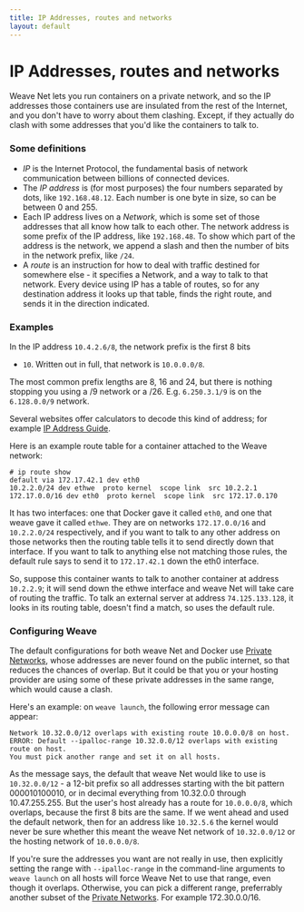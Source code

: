 ```yaml
---
title: IP Addresses, routes and networks
layout: default
---
```


# IP Addresses, routes and networks

Weave Net lets you run containers on a private network, and so the IP
addresses those containers use are insulated from the rest of the
Internet, and you don't have to worry about them clashing. Except, if
they actually do clash with some addresses that you'd like the
containers to talk to.

### Some definitions

- _IP_ is the Internet Protocol, the fundamental basis of network
   communication between billions of connected devices.
- The _IP address_ is (for most purposes) the four numbers separated
  by dots, like `192.168.48.12`. Each number is one byte in size, so can
  be between 0 and 255.
- Each IP address lives on a _Network_, which is some set of those
  addresses that all know how talk to each other. The network address
  is some prefix of the IP address, like `192.168.48`. To show
  which part of the address is the network, we append a slash
  and then the number of bits in the network prefix, like
  `/24`.
- A _route_ is an instruction for how to deal with traffic destined
  for somewhere else - it specifies a Network, and a way to talk to
  that network.  Every device using IP has a table of routes, so for
  any destination address it looks up that table, finds the right
  route, and sends it in the direction indicated.

### Examples

In the IP address `10.4.2.6/8`, the network prefix is the first 8 bits
- `10`. Written out in full, that network is `10.0.0.0/8`.

The most common prefix lengths are 8, 16 and 24, but there is nothing
stopping you using a /9 network or a /26. E.g. `6.250.3.1/9` is on the
`6.128.0.0/9` network.

Several websites offer calculators to decode this kind of address; for
example [IP Address Guide](http://www.ipaddressguide.com/cidr).

Here is an example route table for a container attached to the Weave
network:

````
# ip route show
default via 172.17.42.1 dev eth0 
10.2.2.0/24 dev ethwe  proto kernel  scope link  src 10.2.2.1 
172.17.0.0/16 dev eth0  proto kernel  scope link  src 172.17.0.170 
````

It has two interfaces: one that Docker gave it called `eth0`, and one
that weave gave it called `ethwe`. They are on networks
`172.17.0.0/16` and `10.2.2.0/24` respectively, and if you want to
talk to any other address on those networks then the routing table
tells it to send directly down that interface. If you want to talk to
anything else not matching those rules, the default rule says to send
it to `172.17.42.1` down the eth0 interface.

So, suppose this container wants to talk to another container at
address `10.2.2.9`; it will send down the ethwe interface and weave
Net will take care of routing the traffic. To talk an external server
at address `74.125.133.128`, it looks in its routing table, doesn't
find a match, so uses the default rule.

### Configuring Weave

The default configurations for both weave Net and Docker use [Private
Networks](https://en.wikipedia.org/wiki/Private_network), whose
addresses are never found on the public internet, so that reduces the
chances of overlap. But it could be that you or your hosting provider
are using some of these private addresses in the same range, which would
cause a clash.

Here's an example: on `weave launch`, the following error message
can appear:

````
Network 10.32.0.0/12 overlaps with existing route 10.0.0.0/8 on host.
ERROR: Default --ipalloc-range 10.32.0.0/12 overlaps with existing route on host.
You must pick another range and set it on all hosts.
````

As the message says, the default that weave Net would like to use is
`10.32.0.0/12` - a 12-bit prefix so all addresses starting with the bit
pattern 000010100010, or in decimal everything from 10.32.0.0 through
10.47.255.255. But the user's host already has a route for `10.0.0.0/8`,
which overlaps, because the first 8 bits are the same. If we went
ahead and used the default network, then for an address like
`10.32.5.6` the kernel would never be sure whether this meant the
weave Net network of `10.32.0.0/12` or the hosting network of
`10.0.0.0/8`.

If you're sure the addresses you want are not really in use, then
explicitly setting the range with `--ipalloc-range` in the
command-line arguments to `weave launch` on all hosts will force Weave
Net to use that range, even though it overlaps. Otherwise, you can
pick a different range, preferrably another subset of the [Private
Networks](https://en.wikipedia.org/wiki/Private_network).  For example
172.30.0.0/16.
